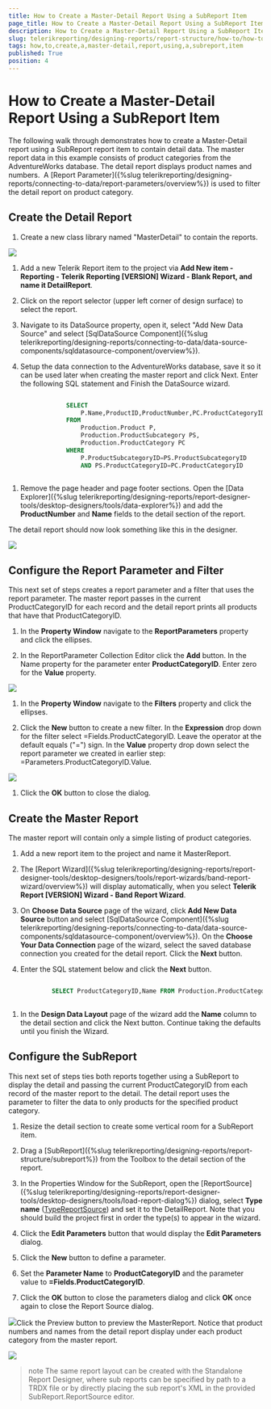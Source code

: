 ```yaml
---
title: How to Create a Master-Detail Report Using a SubReport Item
page_title: How to Create a Master-Detail Report Using a SubReport Item | for Telerik Reporting Documentation
description: How to Create a Master-Detail Report Using a SubReport Item
slug: telerikreporting/designing-reports/report-structure/how-to/how-to-create-a-master-detail-report-using-a-subreport-item
tags: how,to,create,a,master-detail,report,using,a,subreport,item
published: True
position: 4
---
```


# How to Create a Master-Detail Report Using a SubReport Item



The following walk through demonstrates how to create a Master-Detail report using a SubReport report item
        to contain detail data. The master report data in this example consists of product categories from the
        AdventureWorks database. The detail report displays product names and numbers. 
        A [Report Parameter]({%slug telerikreporting/designing-reports/connecting-to-data/report-parameters/overview%}) is used to filter the detail
        report on product category.
      

## Create the Detail Report

1. Create a new class library named "MasterDetail" to contain the reports.
              
  ![](images/MasterDetail0000.png)

1. Add a new Telerik Report item to the project via __Add New item - Reporting - Telerik Reporting [VERSION] Wizard - Blank Report, and name it DetailReport__.
            

1. Click on the report selector (upper left corner of design surface) to select the report.
            

1. Navigate to its DataSource property, open it, select "Add New Data Source" and
              select [SqlDataSource Component]({%slug telerikreporting/designing-reports/connecting-to-data/data-source-components/sqldatasource-component/overview%}).
            

1. Setup the data connection to the AdventureWorks database, save it so it can be used later when creating
              the master report and click Next. Enter the following SQL statement and Finish the DataSource wizard.
            

	
````SQL

				SELECT 
					P.Name,ProductID,ProductNumber,PC.ProductCategoryID
				FROM 
					Production.Product P,
					Production.ProductSubcategory PS,
					Production.ProductCategory PC
				WHERE 
					P.ProductSubcategoryID=PS.ProductSubcategoryID
					AND PS.ProductCategoryID=PC.ProductCategoryID
					
````



1. Remove the page header and page footer sections. Open the [Data Explorer]({%slug telerikreporting/designing-reports/report-designer-tools/desktop-designers/tools/data-explorer%})              and add the __ProductNumber__ and __Name__ fields to the
              detail section of the report.
            

The detail report should now look something like this in the designer.
          
  ![](images/MasterDetail0010.png)

## Configure the Report Parameter and Filter

This next set of steps creates a report parameter and a filter that uses the report parameter. The master
          report passes in the current ProductCategoryID for each record and the detail report prints all products that have
          that ProductCategoryID.
        

1. In the __Property Window__ navigate to the __ReportParameters__              property and click the ellipses.
            

1. In the ReportParameter Collection Editor click the __Add__ button. In the Name property
              for the parameter enter __ProductCategoryID__. Enter zero for the __Value__ property.
              
  ![](images/MasterDetail0011.png)

1. In the __Property Window__ navigate to the __Filters__ property and click the ellipses.
            

1. Click the __New__ button to create a new filter. In the __Expression__ drop down
              for the filter select =Fields.ProductCategoryID. Leave the operator at the default equals ("=") sign. In the
              __Value__ property drop down select the report parameter we created in earlier step: =Parameters.ProductCategoryID.Value.
              
  ![](images/MasterDetail0013.png)

1. Click the __OK__ button to close the dialog.
            

## Create the Master Report

The master report will contain only a simple listing of product categories.

1. Add a new report item to the project and name it MasterReport.
            

1. The [Report Wizard]({%slug telerikreporting/designing-reports/report-designer-tools/desktop-designers/tools/report-wizards/band-report-wizard/overview%}) will display automatically, when you select
              __Telerik Report [VERSION] Wizard - Band Report Wizard__.
            

1. On __Choose Data Source__ page of the wizard, click __Add New Data Source__ button and select
              [SqlDataSource Component]({%slug telerikreporting/designing-reports/connecting-to-data/data-source-components/sqldatasource-component/overview%}). On the __Choose Your Data Connection__ page of the wizard,
              select the saved database connection you created for the detail report. Click the __Next__ button.
            

1. Enter the SQL statement below and click the __Next__ button.
            

	
````SQL

			SELECT ProductCategoryID,Name FROM Production.ProductCategory
			
````



1. In the __Design Data Layout__ page of the wizard add the __Name__ column
              to the detail section and click the Next button. Continue taking the defaults until you finish the Wizard.
            

## Configure the SubReport

This next set of steps ties both reports together using a SubReport to display the detail and passing the current
          ProductCategoryID from each record of the master report to the detail. The detail report uses the parameter to filter the data
          to only products for the specified product category.
        

1. Resize the detail section to create some vertical room for a SubReport item.
            

1. Drag a [SubReport]({%slug telerikreporting/designing-reports/report-structure/subreport%}) from the Toolbox to the detail
              section of the report.
            

1. In the Properties Window for the SubReport, open the [ReportSource]({%slug telerikreporting/designing-reports/report-designer-tools/desktop-designers/tools/load-report-dialog%}) dialog, select __Type name__ ([TypeReportSource](/reporting/api/Telerik.Reporting.TypeReportSource)) and set it to the DetailReport.
              Note that you should build the project first in order the type(s) to appear in the wizard. 
            

1. Click the __Edit Parameters__ button that would display the __Edit Parameters__              dialog.
            

1. Click the __New__ button to define a parameter.
            

1. Set the __Parameter Name__ to __ProductCategoryID__ and the parameter value to __=Fields.ProductCategoryID__.
            

1. Click the __OK__ button to close the parameters dialog and click __OK__              once again to close the Report Source dialog.
              
  ![](images/MasterDetail0014.png)Click the Preview button to preview the MasterReport. Notice that product numbers and names from the detail
              report display under each product category from the master report.
              
  ![](images/MasterDetail0016.png)

>note The same report layout can be created with the Standalone Report Designer, where sub reports can be specified            by path to a TRDX file or by directly placing the sub report's XML in the provided SubReport.ReportSource editor.          

